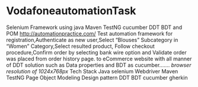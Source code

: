 # VodafoneautomationTask
Selenium Framework using java Maven TestNG  cucumber DDT BDT  and POM
http://automationpractice.com/
Test automation framework for registration,Authenticate as new user,Select “Blouses” Subcategory in “Women” Category,Select resulted product,
Follow checkout procedure,Confirm order by selecting bank wire option and Validate order was placed from order history page.
to eCommerce website with all manner of DDT solution such as Data properties and BDT as cucumber.......
*browser resolution of 1024x768px*
Tech Stack
Java
selenium Webdriver
Maven
TestNG
Page Object Modeling Design pattern
DDT
BDT
cucumber
gherkin
